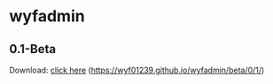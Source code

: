 # wyfadmin
## 0.1-Beta
Download:
[click here](https://wyf01239.github.io/wyfadmin/beta/0/1/)
(https://wyf01239.github.io/wyfadmin/beta/0/1/)
